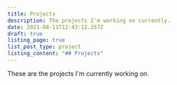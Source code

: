 ```yaml
---
title: Projects
description: The projects I'm working on currently.
date: 2021-08-11T12:43:12.357Z
draft: true
listing_page: true
list_post_type: project
listing_content: "## Projects"
---
```

These are the projects I'm currently working on.